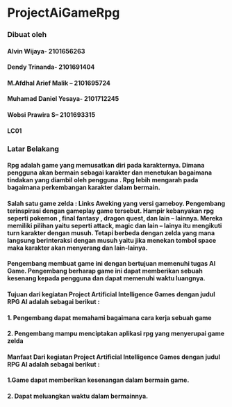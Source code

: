 # ProjectAiGameRpg

### Dibuat oleh 

#### Alvin Wijaya- 2101656263
#### Dendy Trinanda- 2101691404
#### M.Afdhal Arief Malik – 2101695724
#### Muhamad Daniel Yesaya- 2101712245
#### Wobsi Prawira S– 2101693315

#### LC01

### Latar Belakang

#### Rpg adalah game yang memusatkan diri pada karakternya. Dimana pengguna akan bermain sebagai karakter dan menetukan  bagaimana tindakan yang diambil oleh pengguna . Rpg lebih mengarah pada bagaimana perkembangan karakter dalam bermain.
#### Salah satu game zelda : Links Aweking yang versi gameboy. Pengembang  terinspirasi dengan gameplay  game tersebut. Hampir kebanyakan rpg seperti pokemon , final fantasy , dragon quest, dan lain – lainnya. Mereka memiliki pilihan yaitu seperti attack, magic dan lain – lainya itu mengikuti turn karakter dengan musuh. Tetapi berbeda dengan zelda yang mana langsung berinteraksi dengan musuh yaitu jika menekan tombol space maka  karakter akan menyerang dan lain-lainya.
#### Pengembang membuat game ini dengan bertujuan memenuhi tugas AI Game. Pengembang berharap game ini dapat memberikan sebuah kesenang kepada pengguna dan dapat memenuhi waktu luangnya.
#### Tujuan dari kegiatan Project Artificial Intelligence Games dengan judul RPG AI adalah sebagai berikut : 
#### 1.	Pengembang dapat memahami bagaimana cara kerja sebuah game
#### 2.	Pengembang mampu menciptakan aplikasi rpg yang menyerupai game zelda


#### Manfaat Dari kegiatan Project Artificial Intelligence Games dengan judul RPG AI adalah sebagai berikut :
#### 1.Game dapat memberikan  kesenangan dalam bermain game. 
#### 2. Dapat meluangkan waktu dalam bermainnya.

